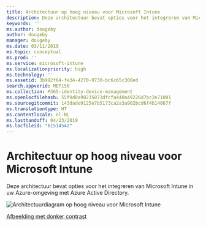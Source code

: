 ```yaml
---
title: Architectuur op hoog niveau voor Microsoft Intune
description: Deze architectuur bevat opties voor het integreren van Microsoft Intune in uw Azure-omgeving met Azure Active Directory.
keywords: ''
ms.author: dougeby
author: dougeby
manager: dougeby
ms.date: 03/11/2019
ms.topic: conceptual
ms.prod: ''
ms.service: microsoft-intune
ms.localizationpriority: high
ms.technology: ''
ms.assetid: 3b992f64-fe34-4270-9730-bc6c65c308ed
search.appverid: MET150
ms.collection: M365-identity-device-management
ms.openlocfilehash: 55f9d8a98235873dfcfa440a49226d7bc2e71081
ms.sourcegitcommit: 143dade9125e7b5173ca2a3a902bcd6f4b14067f
ms.translationtype: HT
ms.contentlocale: nl-NL
ms.lasthandoff: 04/23/2019
ms.locfileid: "61514542"
---
```

# <a name="high-level-architecture-for-microsoft-intune"></a>Architectuur op hoog niveau voor Microsoft Intune
Deze architectuur bevat opties voor het integreren van Microsoft Intune in uw Azure-omgeving met Azure Active Directory.  

![Architectuurdiagram op hoog niveau voor Microsoft Intune](./media/intunearchitecture_wh.svg)

[Afbeelding met donker contrast](./media/intunearchitecture.svg)

